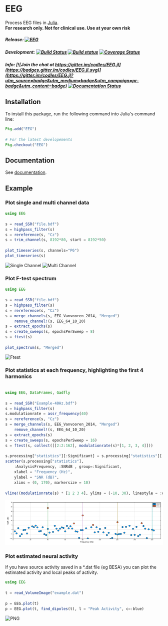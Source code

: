 # EEG

Process EEG files in [Julia](http://julialang.org/).  
**For research only. Not for clinical use. Use at your own risk**

##### Release: [![EEG](http://pkg.julialang.org/badges/EEG_0.4.svg)](http://pkg.julialang.org/?pkg=EEG)

##### Development: [![Build Status](https://travis-ci.org/codles/EEG.jl.svg?branch=master)](https://travis-ci.org/codles/EEG.jl) [![Build status](https://ci.appveyor.com/api/projects/status/3r96gn3o7owl5psh/branch/master?svg=true)](https://ci.appveyor.com/project/codles/eeg-jl-91eci/branch/master) [![Coverage Status](https://img.shields.io/coveralls/codles/EEG.jl.svg)](https://coveralls.io/r/codles/EEG.jl?branch=master)

##### Info: [![Join the chat at https://gitter.im/codles/EEG.jl](https://badges.gitter.im/codles/EEG.jl.svg)](https://gitter.im/codles/EEG.jl?utm_source=badge&utm_medium=badge&utm_campaign=pr-badge&utm_content=badge) [![Documentation Status](https://readthedocs.org/projects/eegjl/badge/?version=latest)](https://eegjl.readthedocs.org/en/latest/)


## Installation

To install this package, run the following command into Julia's command line:


```julia
Pkg.add("EEG")

# For the latest developements
Pkg.checkout("EEG")
```

## Documentation

See [documentation](https://eegjl.readthedocs.org/).



## Example


### Plot single and multi channel data

```julia
using EEG

s = read_SSR("file.bdf")
s = highpass_filter(s)
s = rereference(s, "Cz")
s = trim_channel(s, 8192*80, start = 8192*50)

plot_timeseries(s, channels="P6")
plot_timeseries(s)
```

![Single Channel](https://raw.githubusercontent.com/codles/EEG.jl/master/doc/images/singlechannel-timeseries.png)
![Multi Channel](https://raw.githubusercontent.com/codles/EEG.jl/master/doc/images/multichannel-timeseries.png)



### Plot F-test spectrum

```julia
using EEG

s = read_SSR("file.bdf")
s = highpass_filter(s)
s = rereference(s, "Cz")
s = merge_channels(s, EEG_Vanvooren_2014, "Merged")
    remove_channel!(s, EEG_64_10_20)
s = extract_epochs(s)
s = create_sweeps(s, epochsPerSweep = 8)
s = ftest(s)

plot_spectrum(s, "Merged")
```

![Ftest](https://raw.githubusercontent.com/codles/EEG.jl/master/doc/images/ftest.png)


### Plot statistics at each frequency, highlighting the first 4 harmonics


```julia

using EEG, DataFrames, Gadfly

s = read_SSR("Example-40Hz.bdf")
s = highpass_filter(s)
s.modulationrate = assr_frequency(40)
s = rereference(s, "Cz")
s = merge_channels(s, EEG_Vanvooren_2014, "Merged")
    remove_channel!(s, EEG_64_10_20)
s = extract_epochs(s)
s = create_sweeps(s, epochsPerSweep = 16)
s = ftest(s, collect([[2:2:162], modulationrate(s)*[1, 2, 3, 4]]))

s.processing["statistics"][:Significant] = s.processing["statistics"][:Statistic] .< 0.05
scatter(s.processing["statistics"], 
    :AnalysisFrequency, :SNRdB , group=:Significant,
    xlabel = "Frequency (Hz)", 
    ylabel = "SNR (dB)", 
    xlims = (0, 170), markersize = 10)

vline!(modulationrate(s) * [1 2 3 4], ylims = (-10, 30), linestyle = :dashed)
```

![SSR Example](doc/images/Example-40Hz-SSR.png)

### Plot estimated neural activity

If you have source activity saved in a *.dat file (eg BESA) you can plot the estimated activity and local peaks of activity.

```julia
using EEG

t = read_VolumeImage("example.dat")

p = EEG.plot(t)
p = EEG.plot(t, find_dipoles(t), l = "Peak Activity", c=:blue)

```

![PNG](https://raw.githubusercontent.com/codles/EEG.jl/master/doc/images/sources.png)
